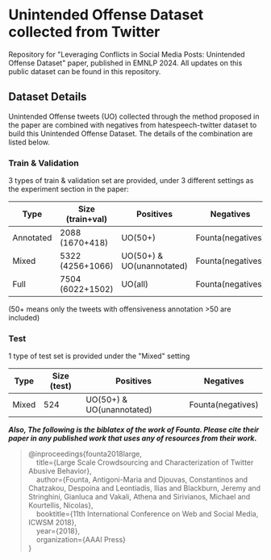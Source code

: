 # Unintended Offense Dataset collected from Twitter
Repository for "Leveraging Conflicts in Social Media Posts: Unintended Offense Dataset" paper, published in EMNLP 2024. All updates on this public dataset can be found in this repository.

## Dataset Details
Unintended Offense tweets (UO) collected through the method proposed in the paper are combined with negatives from hatespeech-twitter dataset to build this Unintended Offense Dataset.
The details of the combination are listed below.

### Train & Validation
3 types of train & validation set are provided, under 3 different settings as the experiment section in the paper: 

| Type       | Size (train+val) | Positives                 | Negatives            |
| --------- | ---------------- | -------------------------- | -------------------- |
| Annotated | 2088 (1670+418)  | UO(50+)                    | Founta(negatives)    | 
| Mixed     | 5322 (4256+1066) | UO(50+) & UO(unannotated)  | Founta(negatives)    |
| Full      | 7504 (6022+1502) | UO(all)                    | Founta(negatives)    |

(50+ means only the tweets with offensiveness annotation >50 are included)

### Test
  
1 type of test set is provided under the "Mixed" setting
  
| Type       | Size (test) | Positives                 | Negatives            |
| --------- | ------------ | ------------------------- | -------------------- |
| Mixed     | 524          | UO(50+) & UO(unannotated) | Founta(negatives)    |


***Also, The following is the biblatex of the work of Founta. Please cite their paper in any published work that uses any of resources from their work.***

>@inproceedings{founta2018large,   
  >&nbsp;&nbsp;&nbsp;&nbsp;title={Large Scale Crowdsourcing and Characterization of Twitter Abusive Behavior},   
  >&nbsp;&nbsp;&nbsp;&nbsp;author={Founta, Antigoni-Maria and Djouvas, Constantinos and Chatzakou, Despoina and Leontiadis, Ilias and Blackburn, Jeremy and Stringhini, Gianluca and Vakali, Athena and Sirivianos, Michael and Kourtellis, Nicolas},  
  >&nbsp;&nbsp;&nbsp;&nbsp;booktitle={11th International Conference on Web and Social Media, ICWSM 2018},  
  >&nbsp;&nbsp;&nbsp;&nbsp;year={2018},  
  >&nbsp;&nbsp;&nbsp;&nbsp;organization={AAAI Press}  
}
